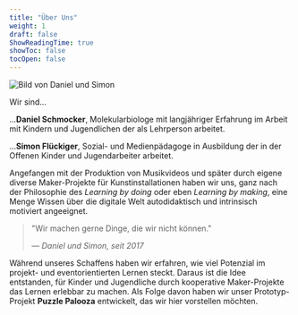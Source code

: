 ```yaml
---
title: "Über Uns"
weight: 1
draft: false
ShowReadingTime: true
showToc: false
tocOpen: false
---
```


![Bild von Daniel und Simon](/images/daniel_simon.png)

Wir sind...

...**Daniel Schmocker**, Molekularbiologe mit langjähriger Erfahrung im Arbeit mit Kindern und Jugendlichen der als Lehrperson arbeitet.

...**Simon Flückiger**, Sozial- und Medienpädagoge in Ausbildung der in der Offenen Kinder und Jugendarbeiter arbeitet.


Angefangen mit der Produktion von Musikvideos und später durch eigene diverse Maker-Projekte für Kunstinstallationen haben wir uns, ganz nach der Philosophie des *Learning by doing* oder eben *Learning by making*, eine Menge Wissen über die digitale Welt autodidaktisch und intrinsisch motiviert angeeignet.


> "Wir machen gerne Dinge, die wir nicht können."
> 
> — *Daniel und Simon, seit 2017*

Während unseres Schaffens haben wir erfahren, wie viel Potenzial im projekt- und eventorientierten Lernen steckt. Daraus ist die Idee entstanden, für Kinder und Jugendliche durch kooperative Maker-Projekte das Lernen erlebbar zu machen. Als Folge davon haben wir unser Prototyp-Projekt **Puzzle Palooza** entwickelt, das wir hier vorstellen möchten.